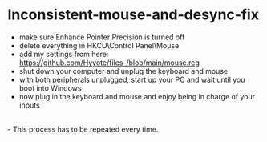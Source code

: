 # Inconsistent-mouse-and-desync-fix

   - make sure Enhance Pointer Precision is turned off
   - delete everything in HKCU\Control Panel\Mouse
   - add my settings from here: https://github.com/Hyyote/files-/blob/main/mouse.reg
   - shut down your computer and unplug the keyboard and mouse
   - with both peripherals unplugged, start up your PC and wait until you boot into Windows
   - now plug in the keyboard and mouse and enjoy being in charge of your inputs
<br>
   - This process has to be repeated every time.
